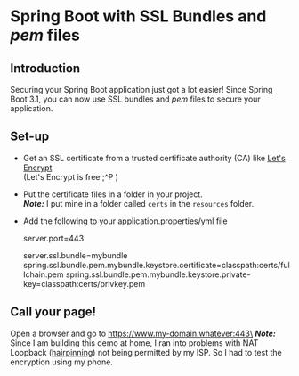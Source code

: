 # Spring Boot with SSL Bundles and *pem* files

## Introduction
Securing your Spring Boot application just got a lot easier! 
Since Spring Boot 3.1, you can now use SSL bundles and *pem* files to secure your application.

## Set-up
* Get an SSL certificate from a trusted certificate authority (CA) like [Let's Encrypt](https://letsencrypt.org/)\
  (Let's Encrypt is free ;^P )
* Put the certificate files in a folder in your project.\
  __*Note:*__ I put mine in a folder called `certs` in the `resources` folder.
* Add the following to your application.properties/yml file


    server.port=443

    server.ssl.bundle=mybundle
    spring.ssl.bundle.pem.mybundle.keystore.certificate=classpath:certs/fullchain.pem
    spring.ssl.bundle.pem.mybundle.keystore.private-key=classpath:certs/privkey.pem 

## Call your page!
Open a browser and go to https://www.my-domain.whatever:443\
    __*Note:*__ Since I am building this demo at home, I ran into problems with NAT Loopback ([hairpinning](https://en.wikipedia.org/wiki/Network_address_translation#NAT_hairpinning)) not being permitted by my ISP. So I had to test the encryption using my phone.